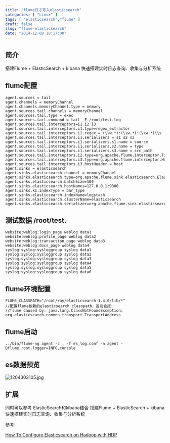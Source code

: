 ```yaml
---
title: "flume日志导入elasticsearch"
categories: [ "Linux" ]
tags: [ "elasticsearch","flume" ]
draft: false
slug: "flume-elasticsearch"
date: "2014-12-08 18:17:00"
---
```


## 简介 ##

搭建Flume + ElasticSearch + kibana 快速搭建实时日志查询、收集与分析系统


<!--more-->


## flume配置 ##

    agent.sources = tail
    agent.channels = memoryChannel
    agent.channels.memoryChannel.type = memory
    agent.sources.tail.channels = memoryChannel
    agent.sources.tail.type = exec
    agent.sources.tail.command = tail -F /root/test.log
    agent.sources.tail.interceptors=i1 i2 i3
    agent.sources.tail.interceptors.i1.type=regex_extractor
    agent.sources.tail.interceptors.i1.regex = (\\w.*):(\\w.*):(\\w.*)\\s
    agent.sources.tail.interceptors.i1.serializers = s1 s2 s3
    agent.sources.tail.interceptors.i1.serializers.s1.name = source
    agent.sources.tail.interceptors.i1.serializers.s2.name = type
    agent.sources.tail.interceptors.i1.serializers.s3.name = src_path
    agent.sources.tail.interceptors.i2.type=org.apache.flume.interceptor.TimestampInterceptor$Builder
    agent.sources.tail.interceptors.i3.type=org.apache.flume.interceptor.HostInterceptor$Builder
    agent.sources.tail.interceptors.i3.hostHeader = host
    agent.sinks = elasticsearch
    agent.sinks.elasticsearch.channel = memoryChannel
    agent.sinks.elasticsearch.type=org.apache.flume.sink.elasticsearch.ElasticSearchSink
    agent.sinks.elasticsearch.batchSize=100
    agent.sinks.elasticsearch.hostNames=127.0.0.1:9300
    agent.sinks.k1.indexType = bar_type
    agent.sinks.elasticsearch.indexName=logstash
    agent.sinks.elasticsearch.clusterName=elasticsearch
    agent.sinks.elasticsearch.serializer=org.apache.flume.sink.elasticsearch.ElasticSearchLogStashEventSerializer

## 测试数据 /root/test. ##

    website:weblog:login_page weblog data1
    website:weblog:profile_page weblog data2
    website:weblog:transaction_page weblog data3
    website:weblog:docs_page weblog data4
    syslog:syslog:sysloggroup syslog data1
    syslog:syslog:sysloggroup syslog data2
    syslog:syslog:sysloggroup syslog data3
    syslog:syslog:sysloggroup syslog data4
    syslog:syslog:sysloggroup syslog data5
    syslog:syslog:sysloggroup syslog data6

## flume环境配置 ##

    FLUME_CLASSPATH="/root/ray/elasticsearch-1.4.0/lib/*"
    //配置flume依赖的elasticsearch classpath，否则会报:
    //flume Caused by: java.lang.ClassNotFoundException: org.elasticsearch.common.transport.TransportAddress

## flume启动 ##

    ../bin/flume-ng agent -c . -f es_log.conf -n agent -Dflume.root.logger=INFO,console

## es数据预览  ##
![1204303105.jpg][1]
## 扩展  ##
同时可以参考 ElasticSearch和kibana结合
搭建Flume + ElasticSearch + kibana 快速搭建实时日志查询、收集与分析系统

参考:

[How To Configure Elasticsearch on Hadoop with HDP](http://zh.hortonworks.com/blog/configure-elastic-search-hadoop-hdp-2-0/)


  [1]: https://imgs.gnux.cn/usr/uploads/2014/12/448390422.jpg